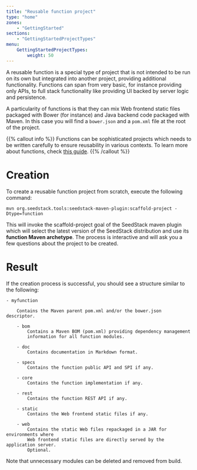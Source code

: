 ```yaml
---
title: "Reusable function project"
type: "home"
zones:
    - "GettingStarted"
sections:
    - "GettingStartedProjectTypes"
menu:
    GettingStartedProjectTypes:
        weight: 50
---
```


A reusable function is a special type of project that is not intended to be run on its own but integrated into another
project, providing additional functionality. Functions can span from very basic, for instance providing only APIs, to full
stack functionality like providing UI backed by server logic and persistence.

A particularity of functions is that they can mix Web frontend static files packaged with Bower (for instance) and Java 
backend code packaged with Maven. In this case you will find a `bower.json` and a `pom.xml` file at the root of the 
project.

{{% callout info %}}
Functions can be sophisticated projects which needs to be written carefully to ensure reusability in various contexts. To
learn more about functions, check [this guide](/guides/create/reusable-function).
{{% /callout %}}

# Creation

To create a reusable function project from scratch, execute the following command:

    mvn org.seedstack.tools:seedstack-maven-plugin:scaffold-project -Dtype=function
    
This will invoke the scaffold-project goal of the SeedStack maven plugin which will select the latest version
of the SeedStack distribution and use its **function Maven archetype**. The process is interactive and will ask you a few
questions about the project to be created.

# Result

If the creation process is successful, you should see a structure similar to the following:

```plain
- myfunction

    Contains the Maven parent pom.xml and/or the bower.json descriptor.    

    - bom
        Contains a Maven BOM (pom.xml) providing dependency management 
        information for all function modules.
        
    - doc
        Contains documentation in Markdown format.
         
    - specs    
        Contains the function public API and SPI if any.
        
    - core
        Contains the function implementation if any.
        
    - rest
        Contains the function REST API if any.
        
    - static
        Contains the Web frontend static files if any.
         
    - web
        Contains the static Web files repackaged in a JAR for environments where 
        Web frontend static files are directly served by the application server. 
        Optional.
```

Note that unnecessary modules can be deleted and removed from build. 